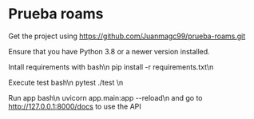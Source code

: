 
# Prueba roams

Get the project using https://github.com/Juanmagc99/prueba-roams.git

Ensure that you have Python 3.8 or a newer version installed.

Intall requirements with bash\n   pip install -r requirements.txt\n

Execute test bash\n  pytest ./test \n

Run app bash\n   uvicorn app.main:app --reload\n and go to http://127.0.0.1:8000/docs to use the API

